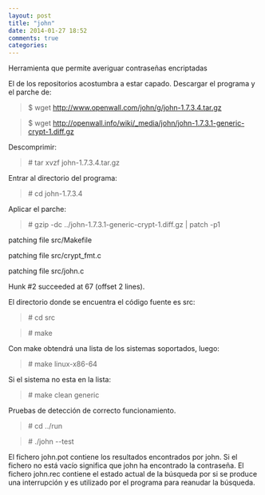 ```yaml
---
layout: post
title: "john"
date: 2014-01-27 18:52
comments: true
categories: 
---
```

Herramienta que permite averiguar contraseñas encriptadas 

El de los repositorios acostumbra a estar capado. Descargar el programa y el parche de: 

>$ wget http://www.openwall.com/john/g/john-1.7.3.4.tar.gz 

>$ wget http://openwall.info/wiki/_media/john/john-1.7.3.1-generic-crypt-1.diff.gz 

Descomprimir: 

>\# tar xvzf john-1.7.3.4.tar.gz 

Entrar al directorio del programa: 

>\# cd john-1.7.3.4 

Aplicar el parche: 

>\# gzip -dc ../john-1.7.3.1-generic-crypt-1.diff.gz | patch -p1 

patching file src/Makefile 

patching file src/crypt_fmt.c 

patching file src/john.c 

Hunk #2 succeeded at 67 (offset 2 lines). 

El directorio donde se encuentra el código fuente es src: 

>\# cd src 

>\# make 

Con make obtendrá una lista de los sistemas soportados, luego: 

>\# make linux-x86-64 

Si el sistema no esta en la lista: 

>\# make clean generic 

Pruebas de detección de correcto funcionamiento. 

>\# cd ../run 

>\# ./john --test 

El fichero john.pot contiene los resultados encontrados por john. Si el fichero no está vacío significa que john ha encontrado la contraseña. El fichero john.rec contiene el estado actual de la búsqueda por si se produce una interrupción y es utilizado por el programa para reanudar la búsqueda. 

